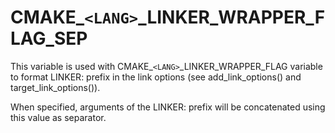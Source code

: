   

# CMAKE_```<LANG>```_LINKER_WRAPPER_FLAG_SEP  
This variable is used with CMAKE_```<LANG>```_LINKER_WRAPPER_FLAG
variable to format LINKER: prefix in the link options
(see add_link_options() and target_link_options()).  

When specified, arguments of the LINKER: prefix will be concatenated using
this value as separator.  

